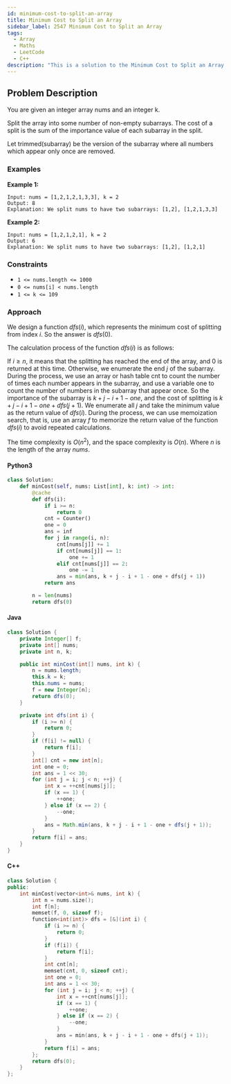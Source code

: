 ```yaml
---
id: minimum-cost-to-split-an-array
title: Minimum Cost to Split an Array
sidebar_label: 2547 Minimum Cost to Split an Array
tags:
  - Array
  - Maths
  - LeetCode
  - C++
description: "This is a solution to the Minimum Cost to Split an Array problem on LeetCode."
---
```


## Problem Description

You are given an integer array nums and an integer k.

Split the array into some number of non-empty subarrays. The cost of a split is the sum of the importance value of each subarray in the split.

Let trimmed(subarray) be the version of the subarray where all numbers which appear only once are removed.

### Examples

**Example 1:**

```
Input: nums = [1,2,1,2,1,3,3], k = 2
Output: 8
Explanation: We split nums to have two subarrays: [1,2], [1,2,1,3,3]

```

**Example 2:**

```
Input: nums = [1,2,1,2,1], k = 2
Output: 6
Explanation: We split nums to have two subarrays: [1,2], [1,2,1]

```

### Constraints

- `1 <= nums.length <= 1000`
- `0 <= nums[i] < nums.length`
- `1 <= k <= 109`

### Approach

We design a function $dfs(i)$, which represents the minimum cost of splitting from index $i$. So the answer is $dfs(0)$.

The calculation process of the function $dfs(i)$ is as follows:

If $i \ge n$, it means that the splitting has reached the end of the array, and $0$ is returned at this time.
Otherwise, we enumerate the end $j$ of the subarray. During the process, we use an array or hash table cnt to count the number of times each number appears in the subarray, and use a variable one to count the number of numbers in the subarray that appear once. So the importance of the subarray is $k + j - i + 1 - one$, and the cost of splitting is $k + j - i + 1 - one + dfs(j + 1)$. We enumerate all $j$ and take the minimum value as the return value of $dfs(i)$.
During the process, we can use memoization search, that is, use an array $f$ to memorize the return value of the function $dfs(i)$ to avoid repeated calculations.

The time complexity is $O(n^2)$, and the space complexity is $O(n)$. Where $n$ is the length of the array $nums$.

#### Python3

```python
class Solution:
    def minCost(self, nums: List[int], k: int) -> int:
        @cache
        def dfs(i):
            if i >= n:
                return 0
            cnt = Counter()
            one = 0
            ans = inf
            for j in range(i, n):
                cnt[nums[j]] += 1
                if cnt[nums[j]] == 1:
                    one += 1
                elif cnt[nums[j]] == 2:
                    one -= 1
                ans = min(ans, k + j - i + 1 - one + dfs(j + 1))
            return ans

        n = len(nums)
        return dfs(0)
```

#### Java

```java
class Solution {
    private Integer[] f;
    private int[] nums;
    private int n, k;

    public int minCost(int[] nums, int k) {
        n = nums.length;
        this.k = k;
        this.nums = nums;
        f = new Integer[n];
        return dfs(0);
    }

    private int dfs(int i) {
        if (i >= n) {
            return 0;
        }
        if (f[i] != null) {
            return f[i];
        }
        int[] cnt = new int[n];
        int one = 0;
        int ans = 1 << 30;
        for (int j = i; j < n; ++j) {
            int x = ++cnt[nums[j]];
            if (x == 1) {
                ++one;
            } else if (x == 2) {
                --one;
            }
            ans = Math.min(ans, k + j - i + 1 - one + dfs(j + 1));
        }
        return f[i] = ans;
    }
}
```

#### C++

```cpp
class Solution {
public:
    int minCost(vector<int>& nums, int k) {
        int n = nums.size();
        int f[n];
        memset(f, 0, sizeof f);
        function<int(int)> dfs = [&](int i) {
            if (i >= n) {
                return 0;
            }
            if (f[i]) {
                return f[i];
            }
            int cnt[n];
            memset(cnt, 0, sizeof cnt);
            int one = 0;
            int ans = 1 << 30;
            for (int j = i; j < n; ++j) {
                int x = ++cnt[nums[j]];
                if (x == 1) {
                    ++one;
                } else if (x == 2) {
                    --one;
                }
                ans = min(ans, k + j - i + 1 - one + dfs(j + 1));
            }
            return f[i] = ans;
        };
        return dfs(0);
    }
};
```
